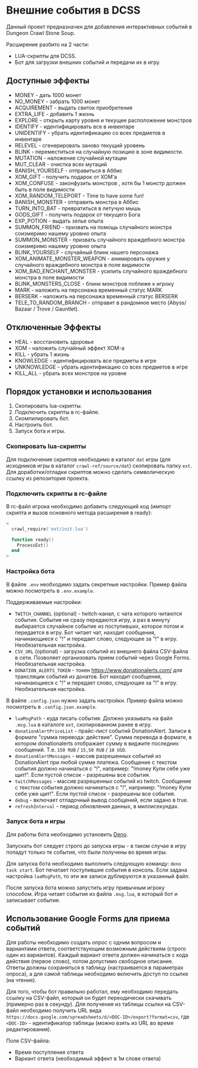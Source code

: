 # Внешние события в DCSS

Данный проект предназначен для добавления интерактивных событий в Dungeon Crawl
Stone Soup.

Расширение разбито на 2 части:

- LUA-скрипты для DCSS.
- Бот для загрузки внешних событий и передачи их в игру.

## Доступные эффекты

- MONEY - дать 1000 монет
- NO_MONEY - забрать 1000 монет
- ACQUIREMENT - выдать свиток приобретения
- EXTRA_LIFE - добавить 1 жизнь
- EXPLORE - открыть карту уровня и текущее расположение монстров
- IDENTIFY - идентифицировать все в инвентаре
- UNIDENTIFY - убрать идентификацию со всех предметов в инвентаре
- RELEVEL - сгенерировать заново текущий уровень
- BLINK - переместиться на случайную позицию в зоне видимости.
- MUTATION - наложение случайной мутации
- MUT_CLEAR - очистка всех мутаций
- BANISH_YOURSELF - отправиться в Аббис
- XOM_GIFT - получить подарок от XOM'a
- XOM_CONFUSE - законфузить монстров , хотя бы 1 монстр должен быть в поле
  видимости
- XOM_RANDOM_TELEPORT - Time to have some fun!
- BANISH_MONSTER - отправить монстра в Аббис
- TURN_INTO_BAT - превратиться в летучую мышь
- GODS_GIFT - получить подарок от текущего Бога
- EXP_POTION - выдать зелье опыта
- SUMMON_FRIEND - призвать на помощь случайного монстра соизмеримо нашему уровню
  опыта
- SUMMON_MONSTER - призвать случайного враждебного монстра соизмеримо нашему
  уровню опыта
- BLINK_YOURSELF - случайный блинк нашего персонажа
- XOM_ANIMATE_MONSTER_WEAPON - анимировать оружие у случайного враждебного
  монстра в поле видимости
- XOM_BAD_ENCHANT_MONSTER - усилить случайного враждебного монстра в поле
  видимости
- BLINK_MONSTERS_CLOSE - блинк монстров поближе к игроку
- MARK - наложить на персонажа временный статус MARK
- BERSERK - наложить на персонажа временный статус BERSERK
- TELE_TO_RANDOM_BRANCH - отправит в рандомное место (Abyss/ Bazaar / Trove /
  Gauntlet).

## Отключенные Эффекты

- HEAL - восстановить здоровье
- XOM - наложить случайный эффект XOM-а
- KILL - убрать 1 жизнь
- KNOWLEDGE - идентифицировать все предметы в игре
- UNKNOWLEDGE - убрать идентификацию со всех предметов в игре
- KILL_ALL - убрать всех монстров на уровне

## Порядок установки и использования

1. Скопировать lua-скрипты.
2. Подключить скрипты в rc-файле.
3. Скомпилировать бот.
4. Настроить бот.
5. Запуск бота и игры.

### Скопировать lua-скрипты

Для подключения скриптов необходимо в каталог `dat` игры (для исходников игры в
каталог `crawl-ref/source/dat`) скопировать папку `ext`. Для доработки/отладки
скриптов можно сделать символическую ссылку из репозитория проекта.

### Подключить скрипты в rc-файле

В rc-файл игрока необходимо добавить следующий код (импорт скрипта и вызов
основного метода расширения в ready):

```lua
<
  crawl_require('ext/init.lua')

  function ready()
    ProcessExt()
  end
>
```

### Настройка бота

В файле `.env` необходимо задать секретные настройки. Пример файла можно
посмотреть в `.env.example`.

Поддерживаемые настройки:

- `TWITCH_CHANNEL` (optional) - twitch-канал, с чата которого читаются события.
  События не сразу передаются игру, а раз в минуту выбирается случайное событие
  из поступивших, которое потом и передается в игру. Бот читает чат, находит
  сообщения, начинающиеся с "!" и передает слово, следующее за "!" в игру.
  Необязательная настройка.
- `CSV_URL` (optional) - загрузка событий из внешнего файла CSV-файла в сети.
  Позволяет организовать прием событий через Google Forms. Необязательная
  настройка.
- `DONATION_ALERTS_TOKEN` - токен <https://www.donationalerts.com/> для
  трансляции событий из донатов. Бот находит сообщения, начинающиеся с "!" и
  передает слово, следующее за "!" в игру. Необязательная настройка.

В файле `.config.json` нужно задать настройки. Пример файла можно посмотреть в
`.config.json.example`.

- `luaMsgPath` - куда писать события. Должно указывать на файл `.msg.lua` в
  каталоге `ext`, скопированном ранее в игру.
- `donationAlertPriceList` - прайс-лист событий DonationAlert. Записи в формате
  "сумма перевода: действие". Сумма перевода в формате, в котором donationalerts
  отображает сумму в виджите последних сообщений. Т.е. `150 RUB` / `15,50 RUB` /
  `10 USD`.
- `donationAlertMessages` - массив разрешенных событий из DonationAlert при
  любой сумме платежа. Сообщение с текстом события должно начинаться с "!",
  например: "!money Купи себе уже щит!". Если пустой список - разрешены все
  события.
- `twitchMessages` - массив разрешенных событий из twitch. Сообщение с текстом
  события должно начинаться с "!", например: "!money Купи себе уже щит!". Если
  пустой список - разрешены все события.
- `debug` - включает отладочный вывод сообщений, если задано в true.
- `refreshInterval` - период обновления данных, в миллисекундах.

### Запуск бота и игры

Для работы бота необходимо установить [Deno](https://deno.land/).

Запускать бот следует строго до запуска игры - в таком случае в игру попадут
только те события, что были получены во время игры.

Для запуска бота необходимо выполнить следующую команду: `deno task start`. Бот
печатает поступившие события в консоль. Если задана настройка `luaMsgPath`, то
эти же записи дублируются в указанный файл.

После запуска бота можно запустить игру привычным игроку способом. Игра читает
события из файла `.msg.lua`, в который бот и записывает события.

## Использование Google Forms для приема событий

Для работы необходимо создать опрос с одним вопросом и вариантами ответа,
соответствующим возможным действиям (строго один из вариантов). Каждый вариант
ответа должен начинаться с кода действия (первое слово), потом допустимо
свободное описание. Ответы должны сохраняться в таблицу (настраивается в
параметрах опроса), а для самой таблицы необходимо включить доступ по ссылке (на
чтение).

Для того, чтобы бот правильно работал, ему необходимо передать ссылку на
CSV-файл, который он будет переодически скачивать (примерно раз в секунду). Для
получения из таблицы ссылки на CSV-файл необходимо получить URL вида
`https://docs.google.com/spreadsheets/d/<DOC-ID>/export?format=csv`, где
`<DOC-ID>` - идентификатор таблицы (можно взять из URL во время редактирования).

Поля CSV-файла:

- Время поступления ответа
- Вариант ответа (необходимый эффект в 1м слове ответа)
